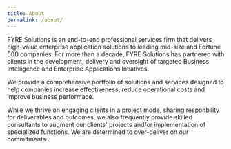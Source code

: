 ```yaml
---
title: About
permalink: /about/
---
```


FYRE Solutions is an end-to-end professional services firm that delivers high-value enterprise application solutions to leading mid-size and Fortune 500 companies. For more than a decade, FYRE Solutions has partnered with clients in the development, delivery and oversight of targeted Business Intelligence and Enterprise Applications Intiatives.

We provide a comprehensive portfolio of solutions and services designed to help companies increase effectiveness, reduce operational costs and improve business performace.

While we thrive on engaging clients in a project mode, sharing responbility for deliverables and outcomes, we also frequently provide skilled consultants to augment our clients' projects and/or implementation of specialized functions. We are determined to over-deliver on our commitments.
